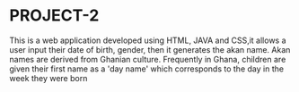 # PROJECT-2
This is a web application developed using HTML, JAVA and CSS,it allows a user input their date of birth, gender, 
then it generates the akan name. Akan names are derived from Ghanian culture. Frequently in Ghana, children are given their 
first name as a 'day name' which corresponds to the day in the week they were born
